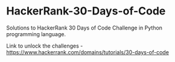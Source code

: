 # HackerRank-30-Days-of-Code

Solutions to HackerRank 30 Days of Code Challenge in Python programming language.

Link to unlock the challenges - https://www.hackerrank.com/domains/tutorials/30-days-of-code
